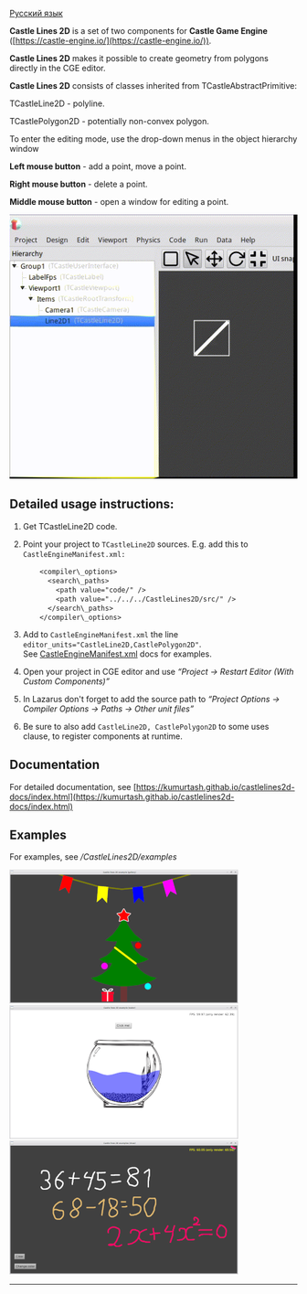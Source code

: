 [Русский язык](README.RU.md)

**Castle Lines 2D** is a set of two components for **Castle Game Engine** ([https://castle-engine.io/](https://castle-engine.io/)).

**Castle Lines 2D** makes it possible to create geometry from polygons directly in the CGE editor.

**Castle Lines 2D** consists of classes inherited from TCastleAbstractPrimitive:

TCastleLine2D - polyline.

TCastlePolygon2D - potentially non-convex polygon.

To enter the editing mode, use the drop-down menus in the object hierarchy window

**Left mouse button** - add a point, move a point.

**Right mouse button** - delete a point.

**Middle mouse button** - open a window for editing a point.

![Edit Mode On](img/EditModeOn.gif)

Detailed usage instructions:
----------------------------

1.  Get TCastleLine2D code.
2.  Point your project to `TCastleLine2D` sources. E.g. add this to `CastleEngineManifest.xml:`
    
            <compiler\_options>
              <search\_paths>
                <path value="code/" />
                <path value="../../../CastleLines2D/src/" />
              </search\_paths>
            </compiler\_options>
          
    
3.  Add to `CastleEngineManifest.xml` the line `editor_units="CastleLine2D,CastlePolygon2D"`.  
    See [CastleEngineManifest.xml](https://castle-engine.io/project_manifest) docs for examples.
    
4.  Open your project in CGE editor and use _“Project -> Restart Editor (With Custom Components)”_
    
5.  In Lazarus don't forget to add the source path to _“Project Options -> Compiler Options -> Paths -> Other unit files”_
    
6.  Be sure to also add `CastleLine2D, CastlePolygon2D` to some uses clause, to register components at runtime.

Documentation
------------

For detailed documentation, see [https://kumurtash.githab.io/castlelines2d-docs/index.html](https://kumurtash.githab.io/castlelines2d-docs/index.html)

Examples
--------

For examples, see _/CastleLines2D/examples_

![preview1](img/preview1.png) ![preview2](img/preview2.png) ![preview3](img/preview3.png)

* * *
